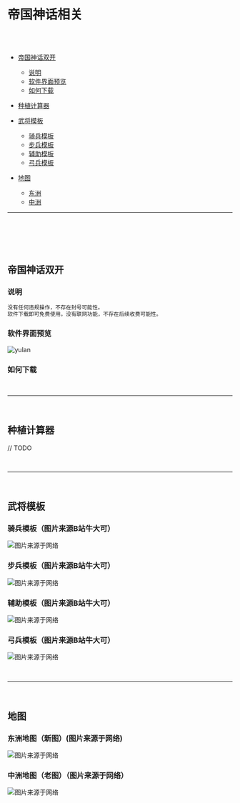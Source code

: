 # 帝国神话相关

<br/>
<br/>

* [帝国神话双开](#帝国神话双开)
  * [说明](#说明)
  * [软件界面预览](#软件界面预览)
  * [如何下载](#如何下载)

* [种植计算器](#种植计算器)
* [武将模板](#武将模板)
  * [骑兵模板](#骑兵模板)
  * [步兵模板](#步兵模板)
  * [辅助模板](#辅助模板)
  * [弓兵模板](#弓兵模板)
* [地图](#地图)
  * [东洲](#东洲地图新图)
  * [中洲](#中洲地图老图)

***

<br/>
<br/>
<br/>
<br/>

## 帝国神话双开

### 说明

```txt
没有任何违规操作，不存在封号可能性。
软件下载即可免费使用，没有联网功能，不存在后续收费可能性。
```

### 软件界面预览

![yulan](/res/v0.9.2.png)

### 如何下载

<br/>

***

<br/>

## 种植计算器

// TODO

<br/>

***

<br/>

## 武将模板

### 骑兵模板（图片来源B站牛大可）

![图片来源于网络](/res/骑兵模板V2.jpg)

### 步兵模板（图片来源B站牛大可）

![图片来源于网络](/res/步兵模板V2.jpg)

### 辅助模板（图片来源B站牛大可）

![图片来源于网络](/res/辅助模板V2.jpg)

### 弓兵模板（图片来源B站牛大可）

![图片来源于网络](/res/弓兵模板V2.jpg)

<br/>

***

<br/>

## 地图

### 东洲地图（新图）(图片来源于网络)

![图片来源于网络](/map/东洲（图片来源于网络）.png)

### 中洲地图（老图）（图片来源于网络）

![图片来源于网络](/map/中洲（图片来源于网络）.png)
